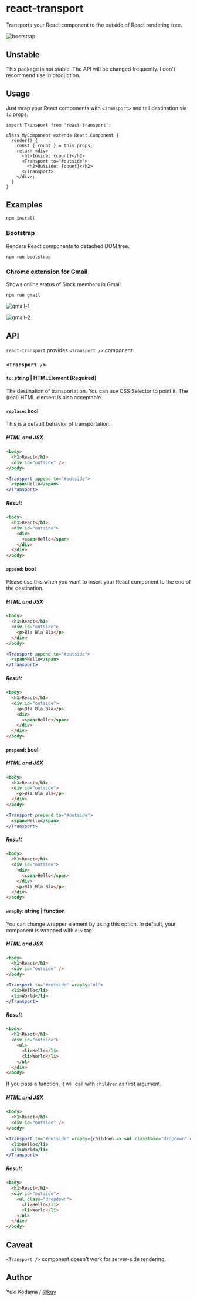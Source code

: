 # react-transport

Transports your React component to the outside of React rendering tree.

![bootstrap](https://raw.githubusercontent.com/kuy/react-transport/master/images/bootstrap.png)

## Unstable

This package is not stable. The API will be changed frequently. I don't recommend use in production.

## Usage

Just wrap your React components with `<Transport>` and tell destination via `to` props.

```
import Transport from 'react-transport';

class MyComponent extends React.Component {
  render() {
    const { count } = this.props;
    return <div>
      <h2>Inside: {count}</h2>
      <Transport to="#outside">
        <h2>Outside: {count}</h2>
      </Transport>
    </div>;
  }
}
```

## Examples

```
npm install
```

### Bootstrap

Renders React components to detached DOM tree.

```
npm run bootstrap
```

### Chrome extension for Gmail

Shows online status of Slack members in Gmail.

```
npm run gmail
```

![gmail-1](https://raw.githubusercontent.com/kuy/react-transport/master/images/gmail-01.png)

![gmail-2](https://raw.githubusercontent.com/kuy/react-transport/master/images/gmail-02.png)

## API

`react-transport` provides `<Transport />` component.

### `<Transport />`

#### `to`: string | HTMLElement [Required]

The destination of transportation. You can use CSS Selector to point it.
The (real) HTML element is also acceptable.

#### `replace`: bool

This is a default behavior of transportation.

##### HTML and JSX

```html
<body>
  <h1>React</h1>
  <div id="outside" />
</body>
```

```jsx
<Transport append to="#outside">
  <span>Hello</span>
</Transport>
```

##### Result

```html
<body>
  <h1>React</h1>
  <div id="outside">
    <div>
      <span>Hello</span>
    </div>
  </div>
</body>
```

#### `append`: bool

Please use this when you want to insert your React component to the end of the destination.

##### HTML and JSX

```html
<body>
  <h1>React</h1>
  <div id="outside">
    <p>Bla Bla Bla</p>
  </div>
</body>
```

```jsx
<Transport append to="#outside">
  <span>Hello</span>
</Transport>
```

##### Result

```html
<body>
  <h1>React</h1>
  <div id="outside">
    <p>Bla Bla Bla</p>
    <div>
      <span>Hello</span>
    </div>
  </div>
</body>
```

#### `prepend`: bool

##### HTML and JSX

```html
<body>
  <h1>React</h1>
  <div id="outside">
    <p>Bla Bla Bla</p>
  </div>
</body>
```

```jsx
<Transport prepend to="#outside">
  <span>Hello</span>
</Transport>
```

##### Result

```html
<body>
  <h1>React</h1>
  <div id="outside">
    <div>
      <span>Hello</span>
    </div>
    <p>Bla Bla Bla</p>
  </div>
</body>
```

#### `wrapBy`: string | function

You can change wrapper element by using this option. In default, your component is wrapped with `div` tag.

##### HTML and JSX

```html
<body>
  <h1>React</h1>
  <div id="outside" />
</body>
```

```jsx
<Transport to="#outside" wrapBy="ul">
  <li>Hello</li>
  <li>World</li>
</Transport>
```

##### Result

```html
<body>
  <h1>React</h1>
  <div id="outside">
    <ul>
      <li>Hello</li>
      <li>World</li>
    </ul>
  </div>
</body>
```

If you pass a function, it will call with `children` as first argument.

##### HTML and JSX

```html
<body>
  <h1>React</h1>
  <div id="outside" />
</body>
```

```jsx
<Transport to="#outside" wrapBy={children => <ul className="dropdown" onClick={this.handleClick}>{children}</ul>}>
  <li>Hello</li>
  <li>World</li>
</Transport>
```

##### Result

```html
<body>
  <h1>React</h1>
  <div id="outside">
    <ul class="dropdown">
      <li>Hello</li>
      <li>World</li>
    </ul>
  </div>
</body>
```

## Caveat

`<Transport />` component doesn't work for server-side rendering.

## Author

Yuki Kodama / [@kuy](https://twitter.com/kuy)
